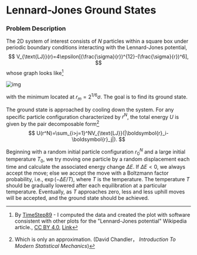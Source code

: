 # Lennard-Jones Ground States

### Problem Description

The 2D system of interest consists of $N$ particles within a square box under periodic boundary conditions interacting with the Lennard-Jones potential,
$$
V_{\text{LJ}}(r)=4\epsilon[(\frac{\sigma}{r})^{12}-(\frac{\sigma}{r})^6],
$$
whose graph looks like[^1]

![img](https://upload.wikimedia.org/wikipedia/commons/e/e7/Graph_of_Lennard-Jones_potential.png)

with the minimum located at $r_m=2^{1/6}\sigma$. The goal is to find its ground state.

The ground state is approached by cooling down the system. For any specific particle configuration characterized by $r^N$, the total energy $U$ is given by the pair decomposable form[^2]
$$
U(r^N)=\sum_{i>j=1}^NV_{\text{LJ}}(|\boldsymbol{r}_i-\boldsymbol{r}_j|).
$$

Beginning with a random initial particle configuration $r^N_0$ and a large initial temperature $T_0$, we try moving one particle by a random displacement each time and calculate the associated energy change $\Delta E$. If $\Delta E < 0$, we always accept the move; else we accept the move with a Boltzmann factor probability, i.e., $\exp(-\Delta E / T)$, where $T$ is the temperature. The temperature $T$ should be gradually lowered after each equilibration at a particular temperature. Eventually, as $T$ approaches zero, less and less uphill moves will be accepted, and the ground state should be achieved.


[^1]: By <a href="https://en.wikipedia.org/wiki/User:TimeStep89" class="extiw" title="w:User:TimeStep89">TimeStep89</a> - I computed the data and created the plot with software consistent with other plots for the "Lennard-Jones potential" Wikipedia article., <a href="https://creativecommons.org/licenses/by/4.0" title="Creative Commons Attribution 4.0">CC BY 4.0</a>, <a href="https://commons.wikimedia.org/w/index.php?curid=133883513">Link</a>
[^2]: Which is only an approximation. (David Chandler， *Introduction To Modern Statistical Mechanics*)
